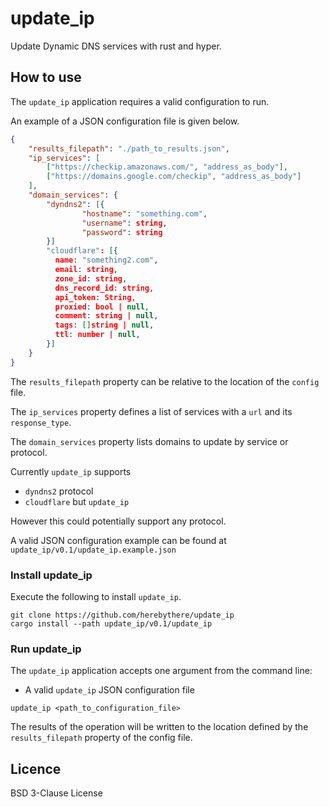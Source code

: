 # update_ip

Update Dynamic DNS services with rust and hyper.

## How to use

The `update_ip` application requires a valid configuration to run.

An example of a JSON configuration file is given below.

```JSON
{
	"results_filepath": "./path_to_results.json",
	"ip_services": [
		["https://checkip.amazonaws.com/", "address_as_body"],
		["https://domains.google.com/checkip", "address_as_body"]
	],
	"domain_services": {
		"dyndns2": [{
				"hostname": "something.com",
				"username": string,
				"password": string
		}]
		"cloudflare": [{
		  name: "something2.com",
		  email: string,
		  zone_id: string,
		  dns_record_id: string,
		  api_token: String,
		  proxied: bool | null,
		  comment: string | null,
		  tags: []string | null,
		  ttl: number | null,
		}]
	}
}
```

The `results_filepath` property can be relative to the location of the `config` file.

The `ip_services` property defines a list of services with a `url` and its `response_type`.

The `domain_services` property lists domains to update by service or protocol.

Currently `update_ip` supports
- `dyndns2` protocol
- `cloudflare` but `update_ip`

However this could potentially support any protocol.

A valid JSON configuration example can be found at
`update_ip/v0.1/update_ip.example.json`

### Install update_ip

Execute the following to install `update_ip`.

```
git clone https://github.com/herebythere/update_ip
cargo install --path update_ip/v0.1/update_ip
```

### Run update_ip

The `update_ip` application accepts one argument from the command line:

- A valid `update_ip` JSON configuration file

```
update_ip <path_to_configuration_file>
```

The results of the operation will be written to the location defined by the `results_filepath` property of the config file.

## Licence

BSD 3-Clause License
